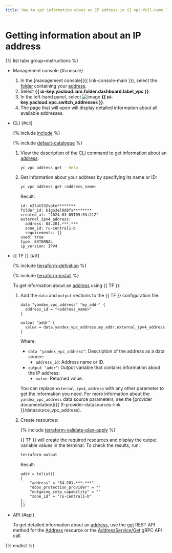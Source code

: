 ```yaml
---
title: How to get information about an IP address in {{ vpc-full-name }}
---
```


# Getting information about an IP address

{% list tabs group=instructions %}

- Management console {#console}

   1. In the [management console]({{ link-console-main }}), select the [folder](../../resource-manager/concepts/resources-hierarchy.md#folder) containing your [address](../concepts/address.md).
   1. Select **{{ ui-key.yacloud.iam.folder.dashboard.label_vpc }}**.
   1. In the left-hand panel, select ![image](../../_assets/console-icons/map-pin.svg) **{{ ui-key.yacloud.vpc.switch_addresses }}**.
   1. The page that will open will display detailed information about all available addresses.

- CLI {#cli}

   {% include [include](../../_includes/cli-install.md) %}

   {% include [default-catalogue](../../_includes/default-catalogue.md) %}

   1. View the description of the [CLI](../../cli/) command to get information about an [address](../concepts/address.md):

      ```bash
      yc vpc address get --help
      ```

   1. Get information about your address by specifying its name or ID:

      ```bash
      yc vpc address get <address_name>
      ```

      Result:

      ```text
      id: e2lot532vpte********
      folder_id: b1go3el0d8fs********
      created_at: "2024-03-05T09:53:21Z"
      external_ipv4_address:
        address: 84.201.***.***
        zone_id: ru-central1-b
        requirements: {}
      used: true
      type: EXTERNAL
      ip_version: IPV4
      ```

- {{ TF }} {#tf}

   {% include [terraform-definition](../../_tutorials/_tutorials_includes/terraform-definition.md) %}

   {% include [terraform-install](../../_includes/terraform-install.md) %}

   To get information about an [address](../concepts/address.md) using {{ TF }}:
   1. Add the `data` and `output` sections to the {{ TF }} configuration file:

      ```hcl
      data "yandex_vpc_address" "my_addr" {
        address_id = "<address_name>"
      }

      output "addr" {
        value = data.yandex_vpc_address.my_addr.external_ipv4_address
      }
      ```

      Where:
      * `data "yandex_vpc_address"`: Description of the address as a data source:
         * `address_id`: Address name or ID.
      * `output "addr"`: Output variable that contains information about the IP address:
         * `value`: Returned value.

      You can replace `external_ipv4_address` with any other parameter to get the information you need. For more information about the `yandex_vpc_address` data source parameters, see the [provider documentation]({{ tf-provider-datasources-link }}/datasource_vpc_address).
   1. Create resources:

      {% include [terraform-validate-plan-apply](../../_tutorials/_tutorials_includes/terraform-validate-plan-apply.md) %}

      {{ TF }} will create the required resources and display the output variable values in the terminal. To check the results, run:

      ```bash
      terraform output
      ```

      Result:

      ```text
      addr = tolist([
      {
          "address" = "84.201.***.***"
          "ddos_protection_provider" = ""
          "outgoing_smtp_capability" = ""
          "zone_id" = "ru-central1-b"
      },
      ])
      ```

- API {#api}

   To get detailed information about an [address](../concepts/address.md), use the [get](../api-ref/Address/get.md) REST API method for the [Address](../api-ref/Address/index.md) resource or the [AddressService/Get](../api-ref/grpc/Address/get.md) gRPC API call.

{% endlist %}
